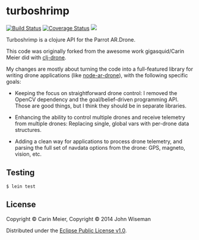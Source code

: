 # turboshrimp

[![Build Status](https://travis-ci.org/wiseman/turboshrimp.png?branch=master)](https://travis-ci.org/wiseman/turboshrimp) [![Coverage Status](https://coveralls.io/repos/wiseman/turboshrimp/badge.png?branch=master)](https://coveralls.io/r/wiseman/turboshrimp?branch=master)
[![](https://www.codeship.io/projects/bf2c2bd0-d1cb-0131-603c-5af570721319/status)](https://www.codeship.io/projects/bf2c2bd0-d1cb-0131-603c-5af570721319/status)

Turboshrimp is a clojure API for the Parrot AR.Drone.

This code was originally forked from the awesome work gigasquid/Carin
Meier did with [clj-drone](https://github.com/gigasquid/clj-drone).

My changes are mostly about turning the code into a full-featured
library for writing drone applications (like
[node-ar-drone](https://github.com/felixge/node-ar-drone)), with the
following specific goals:

* Keeping the focus on straightforward drone control: I removed the
  OpenCV dependency and the goal/belief-driven programming API.  Those
  are good things, but I think they should be in separate libraries.

* Enhancing the ability to control multiple drones and receive
  telemetry from multiple drones: Replacing single, global vars with
  per-drone data structures.

* Adding a clean way for applications to process drone telemetry, and
  parsing the full set of navdata options from the drone: GPS,
  magneto, vision, etc.


## Testing

```
$ lein test
```


## License

Copyright © Carin Meier, Copyright © 2014 John Wiseman

Distributed under the [Eclipse Public License
v1.0](http://www.eclipse.org/legal/epl-v10.html).
